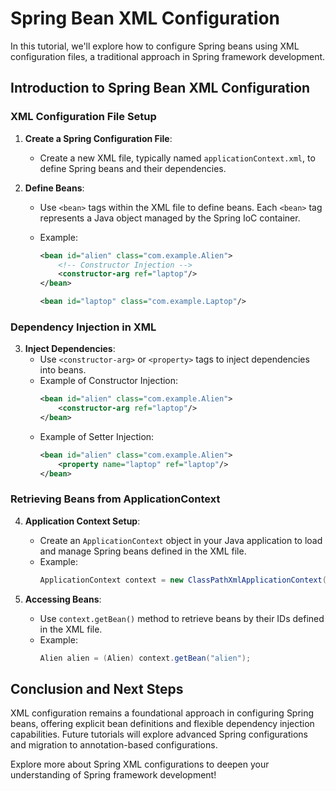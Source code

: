 # Spring Bean XML Configuration

In this tutorial, we'll explore how to configure Spring beans using XML configuration files, a traditional approach in Spring framework development.

## Introduction to Spring Bean XML Configuration

### XML Configuration File Setup

1. **Create a Spring Configuration File**:

   - Create a new XML file, typically named `applicationContext.xml`, to define Spring beans and their dependencies.

2. **Define Beans**:

   - Use `<bean>` tags within the XML file to define beans. Each `<bean>` tag represents a Java object managed by the Spring IoC container.
   - Example:

     ```xml
     <bean id="alien" class="com.example.Alien">
         <!-- Constructor Injection -->
         <constructor-arg ref="laptop"/>
     </bean>

     <bean id="laptop" class="com.example.Laptop"/>
     ```

### Dependency Injection in XML

3. **Inject Dependencies**:
   - Use `<constructor-arg>` or `<property>` tags to inject dependencies into beans.
   - Example of Constructor Injection:
     ```xml
     <bean id="alien" class="com.example.Alien">
         <constructor-arg ref="laptop"/>
     </bean>
     ```
   - Example of Setter Injection:
     ```xml
     <bean id="alien" class="com.example.Alien">
         <property name="laptop" ref="laptop"/>
     </bean>
     ```

### Retrieving Beans from ApplicationContext

4. **Application Context Setup**:

   - Create an `ApplicationContext` object in your Java application to load and manage Spring beans defined in the XML file.
   - Example:
     ```java
     ApplicationContext context = new ClassPathXmlApplicationContext("applicationContext.xml");
     ```

5. **Accessing Beans**:
   - Use `context.getBean()` method to retrieve beans by their IDs defined in the XML file.
   - Example:
     ```java
     Alien alien = (Alien) context.getBean("alien");
     ```

## Conclusion and Next Steps

XML configuration remains a foundational approach in configuring Spring beans, offering explicit bean definitions and flexible dependency injection capabilities. Future tutorials will explore advanced Spring configurations and migration to annotation-based configurations.

Explore more about Spring XML configurations to deepen your understanding of Spring framework development!
